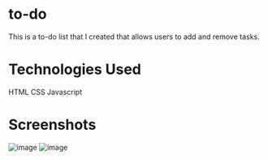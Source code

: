 # to-do
This is a to-do list that I created that allows users to add and remove tasks.

# Technologies Used
HTML
CSS
Javascript

# Screenshots
![image](https://github.com/nick23blue/to-do/assets/105617864/db6130b3-700d-4ad9-a2bd-835dbe21e6d6)
![image](https://github.com/nick23blue/to-do/assets/105617864/acd8258d-e611-436c-ba05-5fcabffa3ece)


